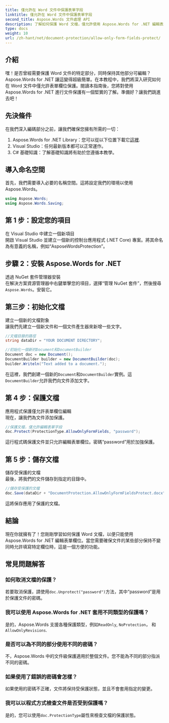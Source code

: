 ```yaml
---
title: 僅允許在 Word 文件中保護表單字段
linktitle: 僅允許在 Word 文件中保護表單字段
second_title: Aspose.Words 文件處理 API
description: 了解如何保護 Word 文檔，僅允許使用 Aspose.Words for .NET 編輯表單欄位。請遵循我們的指南，確保您的文件安全且易於編輯。
type: docs
weight: 10
url: /zh-hant/net/document-protection/allow-only-form-fields-protect/
---
```

## 介紹

嘿！是否曾經需要保護 Word 文件的特定部分，同時保持其他部分可編輯？ Aspose.Words for .NET 讓這變得超級簡單。在本教程中，我們將深入研究如何在 Word 文件中僅允許表單欄位保護。閱讀本指南後，您將對使用 Aspose.Words for .NET 進行文件保護有一個堅實的了解。準備好？讓我們跳進去吧！

## 先決條件

在我們深入編碼部分之前，讓我們確保您擁有所需的一切：

1.  Aspose.Words for .NET Library：您可以從以下位置下載它[這裡](https://releases.aspose.com/words/net/).
2. Visual Studio：任何最新版本都可以正常運作。
3. C# 基礎知識：了解基礎知識將有助於您遵循本教學。

## 導入命名空間

首先，我們需要導入必要的名稱空間。這將設定我們的環境以使用 Aspose.Words。

```csharp
using Aspose.Words;
using Aspose.Words.Saving;
```

## 第 1 步：設定您的項目

在 Visual Studio 中建立一個新項目  
開啟 Visual Studio 並建立一個新的控制台應用程式 (.NET Core) 專案。將其命名為有意義的名稱，例如“AsposeWordsProtection”。

## 步驟 2：安裝 Aspose.Words for .NET

透過 NuGet 套件管理器安裝  
在解決方案資源管理器中右鍵單擊您的項目，選擇“管理 NuGet 套件”，然後搜尋`Aspose.Words`。安裝它。

## 第三步：初始化文檔

建立一個新的文檔對象  
讓我們先建立一個新文件和一個文件產生器來新增一些文字。

```csharp
//文檔目錄的路徑
string dataDir = "YOUR DOCUMENT DIRECTORY";

//初始化一個新的Document和DocumentBuilder
Document doc = new Document();
DocumentBuilder builder = new DocumentBuilder(doc);
builder.Writeln("Text added to a document.");
```

在這裡，我們創建一個新的`Document`和`DocumentBuilder`實例。這`DocumentBuilder`允許我們向文件添加文字。

## 第 4 步：保護文檔

應用程式保護僅允許表單欄位編輯  
現在，讓我們為文件添加保護。

```csharp
//保護文檔，僅允許編輯表單字段
doc.Protect(ProtectionType.AllowOnlyFormFields, "password");
```

這行程式碼保護文件並只允許編輯表單欄位。密碼“password”用於加強保護。

## 第 5 步：儲存文檔

儲存受保護的文檔  
最後，將我們的文件儲存到指定的目錄中。

```csharp
//儲存受保護的文檔
doc.Save(dataDir + "DocumentProtection.AllowOnlyFormFieldsProtect.docx");
```

這將保存應用了保護的文檔。

## 結論

現在你就擁有了！您剛剛學習如何保護 Word 文檔，以便只能使用 Aspose.Words for .NET 編輯表單欄位。當您需要確保文件的某些部分保持不變同時允許填寫特定欄位時，這是一個方便的功能。

## 常見問題解答

###	 如何取消文檔的保護？  
若要取消保護，請使用`doc.Unprotect("password")`方法，其中“password”是用於保護文件的密碼。

###	 我可以使用 Aspose.Words for .NET 套用不同類型的保護嗎？  
是的，Aspose.Words 支援各種保護類型，例如`ReadOnly`, `NoProtection`， 和`AllowOnlyRevisions`.

###	 是否可以為不同的部分使用不同的密碼？  
不，Aspose.Words 中的文件級保護適用於整個文件。您不能為不同的部分指派不同的密碼。

###	 如果使用了錯誤的密碼會怎樣？  
如果使用的密碼不正確，文件將保持受保護狀態，並且不會套用指定的變更。

###	 我可以以程式方式檢查文件是否受到保護嗎？  
是的，您可以使用`doc.ProtectionType`屬性來檢查文檔的保護狀態。
